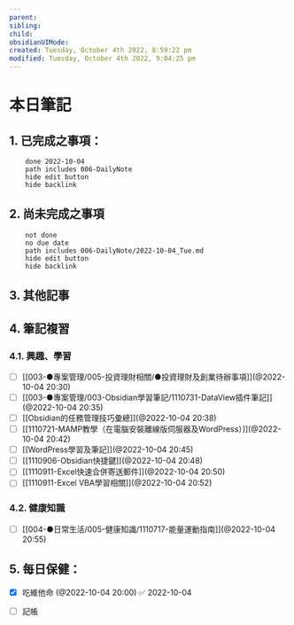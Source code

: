 ```yaml
---
parent: 
sibling: 
child: 
obsidianUIMode: 
created: Tuesday, October 4th 2022, 8:59:22 pm
modified: Tuesday, October 4th 2022, 9:04:25 pm
---
```


# 本日筆記

## 1. 已完成之事項：
```tasks
	done 2022-10-04
	path includes 006-DailyNote
	hide edit button 
	hide backlink
```

## 2. 尚未完成之事項
```tasks
	not done
	no due date
	path includes 006-DailyNote/2022-10-04_Tue.md
	hide edit button 
	hide backlink
```

## 3. 其他記事

## 4. 筆記複習
### 4.1. 興趣、學習
- [ ] [[003-●專案管理/005-投資理財相關/●投資理財及創業待辦事項]](@2022-10-04 20:30)
- [ ] [[003-●專案管理/003-Obsidian學習筆記/1110731-DataView插件筆記]](@2022-10-04 20:35)
- [ ] [[Obsidian的任務管理技巧彙總]](@2022-10-04 20:38)
- [ ] [[1110721-MAMP教學（在電腦安裝離線版伺服器及WordPress）]](@2022-10-04 20:42)
- [ ] [[WordPress學習及筆記]](@2022-10-04 20:45)
- [ ] [[1110906-Obsidian快捷鍵]](@2022-10-04 20:48)
- [ ] [[1110911-Excel快速合併寄送郵件]](@2022-10-04 20:50)
- [ ] [[1110911-Excel VBA學習相關]](@2022-10-04 20:52)

### 4.2. 健康知識
- [ ] [[004-●日常生活/005-健康知識/1110717-能量運動指南]](@2022-10-04 20:55)

## 5. 每日保健：
- [x] 吃維他命 (@2022-10-04 20:00) ✅ 2022-10-04
- [ ] 記帳


